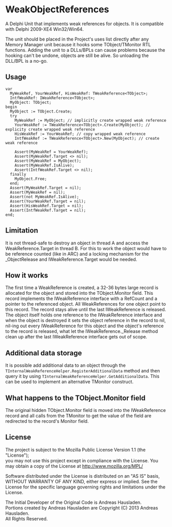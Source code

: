 WeakObjectReferences
====================

A Delphi Unit that implements weak references for objects. It is compatible with Delphi 2009-XE4
Win32/Win64.

The unit should be placed in the Project's uses list directly after any Memory Manager unit because
it hooks some TObject/TMonitor RTL functions. Adding the unit to a DLLs/BPLs can cause problems
because the hooking can't be undone, objects are still be alive. So unloading the DLL/BPL is a no-go.

Usage
-----
```delphi
var
  MyWeakRef, YourWeakRef, HisWeakRef: TWeakReference<TObject>;
  IntfWeakRef: IWeakReference<TObject>;
  MyObject: TObject;
begin
  MyObject := TObject.Create;
  try
    MyWeakRef := MyObject; // implicitly create wrapped weak reference
    YourWeakRef := TWeakReference<TObject>.Create(MyObject); // explicity create wrapped weak reference
    HisWeakRef := YourWeakRef; // copy wrapped weak reference
    IntfWeakRef := TWeakReference<TObject>.New(MyObject); // create weak reference

    Assert(MyWeakRef = YourWeakRef);
    Assert(MyWeakRef.Target <> nil);
    Assert(MyWeakRef = MyObject);
    Assert(MyWeakRef.IsAlive);
    Assert(IntfWeakRef.Target <> nil);
  finally
    MyObject.Free;
  end;
  Assert(MyWeakRef.Target = nil);
  Assert(MyWeakRef = nil);
  Assert(not MyWeakRef.IsAlive);
  Assert(YourWeakRef.Target = nil);
  Assert(HisWeakRef.Target = nil);
  Assert(IntfWeakRef.Target = nil);
end;
```

Limitation
----------
It is not thread-safe to destroy an object in thread A and access the WeakReference.Target in thread B.
For this to work the object would have to be reference counted (like in ARC) and a locking mechanism
for the _ObjectRelease and IWeakReference.Target would be needed.


How it works
------------

The first time a WeakReference is created, a 32-36 bytes large record is allocated for the object and stored
into the TObject.Monitor field. This record implements the IWeakReference<T> interface with a RefCount and a
pointer to the referenced object. All WeakReferences for one object point to this record. The record stays
alive until the last IWeakReference<T> is released. The object itself holds one reference to the IWeakReference<T>
interface and when the object is destroyed it sets the object reference in the record to nil, nil-ing out
every IWeakReference<T> for this object and the object's reference to the record is released, what let the
IWeakReference<T>._Release method clean up after the last IWeakReference<T> interface gets out of scope.


Additional data storage
-----------------------

It is possible add additional data to an object through the ``TInternalWeakReferenceHelper.RegisterAdditionalData``
method and then query it by using ``TInternalWeakReferenceHelper.GetAdditionalData``. This can be used to implement
an alternative TMonitor construct.


What happens to the TObject.Monitor field
-----------------------------------------

The original hidden TObject.Monitor field is moved into the IWeakReference<T> record and all calls from the
TMonitor to get the value of the field are redirected to the record's Monitor field.


License
-------
The project is subject to the Mozilla Public License Version 1.1 (the "License");  
you may not use this project except in compliance with the License. You may obtain a copy of the
License at <http://www.mozilla.org/MPL/>

Software distributed under the License is distributed on an "AS IS" basis, WITHOUT WARRANTY OF
ANY KIND, either express or implied. See the License for the specific language governing rights
and limitations under the License.

The Initial Developer of the Original Code is Andreas Hausladen.  
Portions created by Andreas Hausladen are Copyright (C) 2013 Andreas Hausladen.  
All Rights Reserved.
